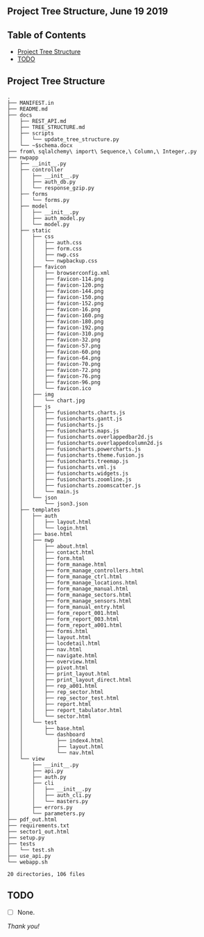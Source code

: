 ## Project Tree Structure, June 19 2019


## Table of Contents
- [Project Tree Structure](#project-tree-structure)
- [TODO](#todo)

## Project Tree Structure ## 
    .
    ├── MANIFEST.in
    ├── README.md
    ├── docs
    │   ├── REST_API.md
    │   ├── TREE_STRUCTURE.md
    │   ├── scripts
    │   │   └── update_tree_structure.py
    │   └── ~$schema.docx
    ├── from\ sqlalchemy\ import\ Sequence,\ Column,\ Integer,.py
    ├── nwpapp
    │   ├── __init__.py
    │   ├── controller
    │   │   ├── __init__.py
    │   │   ├── auth_db.py
    │   │   └── response_gzip.py
    │   ├── forms
    │   │   └── forms.py
    │   ├── model
    │   │   ├── __init__.py
    │   │   ├── auth_model.py
    │   │   └── model.py
    │   ├── static
    │   │   ├── css
    │   │   │   ├── auth.css
    │   │   │   ├── form.css
    │   │   │   ├── nwp.css
    │   │   │   └── nwpbackup.css
    │   │   ├── favicon
    │   │   │   ├── browserconfig.xml
    │   │   │   ├── favicon-114.png
    │   │   │   ├── favicon-120.png
    │   │   │   ├── favicon-144.png
    │   │   │   ├── favicon-150.png
    │   │   │   ├── favicon-152.png
    │   │   │   ├── favicon-16.png
    │   │   │   ├── favicon-160.png
    │   │   │   ├── favicon-180.png
    │   │   │   ├── favicon-192.png
    │   │   │   ├── favicon-310.png
    │   │   │   ├── favicon-32.png
    │   │   │   ├── favicon-57.png
    │   │   │   ├── favicon-60.png
    │   │   │   ├── favicon-64.png
    │   │   │   ├── favicon-70.png
    │   │   │   ├── favicon-72.png
    │   │   │   ├── favicon-76.png
    │   │   │   ├── favicon-96.png
    │   │   │   └── favicon.ico
    │   │   ├── img
    │   │   │   └── chart.jpg
    │   │   ├── js
    │   │   │   ├── fusioncharts.charts.js
    │   │   │   ├── fusioncharts.gantt.js
    │   │   │   ├── fusioncharts.js
    │   │   │   ├── fusioncharts.maps.js
    │   │   │   ├── fusioncharts.overlappedbar2d.js
    │   │   │   ├── fusioncharts.overlappedcolumn2d.js
    │   │   │   ├── fusioncharts.powercharts.js
    │   │   │   ├── fusioncharts.theme.fusion.js
    │   │   │   ├── fusioncharts.treemap.js
    │   │   │   ├── fusioncharts.vml.js
    │   │   │   ├── fusioncharts.widgets.js
    │   │   │   ├── fusioncharts.zoomline.js
    │   │   │   ├── fusioncharts.zoomscatter.js
    │   │   │   └── main.js
    │   │   └── json
    │   │       └── json3.json
    │   ├── templates
    │   │   ├── auth
    │   │   │   ├── layout.html
    │   │   │   └── login.html
    │   │   ├── base.html
    │   │   ├── nwp
    │   │   │   ├── about.html
    │   │   │   ├── contact.html
    │   │   │   ├── form.html
    │   │   │   ├── form_manage.html
    │   │   │   ├── form_manage_controllers.html
    │   │   │   ├── form_manage_ctrl.html
    │   │   │   ├── form_manage_locations.html
    │   │   │   ├── form_manage_manual.html
    │   │   │   ├── form_manage_sectors.html
    │   │   │   ├── form_manage_sensors.html
    │   │   │   ├── form_manual_entry.html
    │   │   │   ├── form_report_001.html
    │   │   │   ├── form_report_003.html
    │   │   │   ├── form_report_a001.html
    │   │   │   ├── forms.html
    │   │   │   ├── layout.html
    │   │   │   ├── locdetail.html
    │   │   │   ├── nav.html
    │   │   │   ├── navigate.html
    │   │   │   ├── overview.html
    │   │   │   ├── pivot.html
    │   │   │   ├── print_layout.html
    │   │   │   ├── print_layout_direct.html
    │   │   │   ├── rep_a001.html
    │   │   │   ├── rep_sector.html
    │   │   │   ├── rep_sector_test.html
    │   │   │   ├── report.html
    │   │   │   ├── report_tabulator.html
    │   │   │   └── sector.html
    │   │   └── test
    │   │       ├── base.html
    │   │       └── dashboard
    │   │           ├── index4.html
    │   │           ├── layout.html
    │   │           └── nav.html
    │   └── view
    │       ├── __init__.py
    │       ├── api.py
    │       ├── auth.py
    │       ├── cli
    │       │   ├── __init__.py
    │       │   ├── auth_cli.py
    │       │   └── masters.py
    │       ├── errors.py
    │       └── parameters.py
    ├── pdf_out.html
    ├── requirements.txt
    ├── sector1_out.html
    ├── setup.py
    ├── tests
    │   └── test.sh
    ├── use_api.py
    └── webapp.sh

    20 directories, 106 files


## TODO ##
* [ ] None.


*Thank you!*
